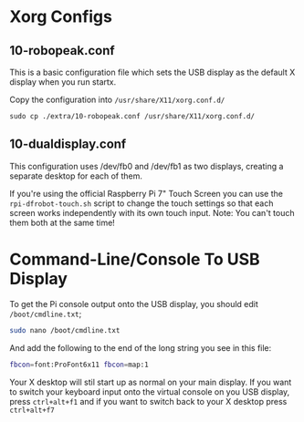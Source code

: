 # Xorg Configs

## 10-robopeak.conf

This is a basic configuration file which sets the USB display as the default X display when you run startx.

Copy the configuration into `/usr/share/X11/xorg.conf.d/`

`sudo cp ./extra/10-robopeak.conf /usr/share/X11/xorg.conf.d/`

## 10-dualdisplay.conf

This configuration uses /dev/fb0 and /dev/fb1 as two displays, creating a separate desktop for each of them.

If you're using the official Raspberry Pi 7" Touch Screen you can use the `rpi-dfrobot-touch.sh` script to change the touch settings so that each screen works independently with its own touch input. Note: You can't touch them both at the same time!

# Command-Line/Console To USB Display

To get the Pi console output onto the USB display, you should edit `/boot/cmdline.txt`;

```bash
sudo nano /boot/cmdline.txt
```

And add the following to the end of the long string you see in this file:

```bash
fbcon=font:ProFont6x11 fbcon=map:1
```

Your X desktop will stil start up as normal on your main display. If you want to switch your keyboard input onto the virtual console on you USB display, press `ctrl+alt+f1` and if you want to switch back to your X desktop press `ctrl+alt+f7`
